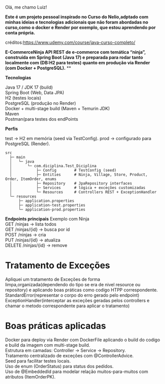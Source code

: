 Olá, me chamo Luiz!
	
 **Este é um projeto pessoal inspirado no Curso do Nelio,adptado com minhas ideias e tecnologias adicionais que não foram abordadas no curso,como o docker e Render por exemplo, que estou aprendendo por conta própria.**

créditos:https://www.udemy.com/course/java-curso-completo/

**E-CommerceNinja
API REST de e-commerce com temática “ninja”, construída em Spring Boot (Java 17) e preparada para rodar tanto localmente com (DB:H2 para testes) quanto em produção via Render (com Docker + PostgreSQL).** **


**Tecnologias**

Java 17 / JDK 17 (build)  
Spring Boot (Web, Data JPA)  
H2 (testes locais)  
PostgreSQL (produção no Render)  
Docker + multi-stage build (Maven + Temurin JDK)  
Maven  
Postman(para testes dos endPoints  

**Perfis**

test → H2 em memória (seed via TestConfig).
prod → configurado para PostgreSQL (Render).

```
src
  ├─ main
  │   └─ java
  │       └─ com.diciplina.Test_Diciplina
  │           ├─ Config        # TestConfig (seed)
  │           ├─ Entities      # Ninja, Village, Store, Product, Order, ItemOrder, enums
  │           ├─ Repository    # JpaRepository interfaces
  │           ├─ Services      # lógica + exceções customizadas
  │           └─ Resources     # Controllers REST + ExceptionHandler
  └─ resources
      ├─ application.properties
      ├─ application-test.properties
      └─ application-prod.properties
 ```
 
**Endpoints principais**
Exemplo com Ninja  
GET /ninjas → lista todos  
GET /ninjas/{id} → busca por id  
POST /ninjas → cria  
PUT /ninjas/{id} → atualiza  
DELETE /ninjas/{id} → remove  

# Tratamento de Exceções
Apliquei um tratamento de Exceções de forma limpa,organizada(dependendo do tipo se era de nivel resource ou repository) e aplicando boas práticas como codigo HTPP correspondente. 
StandardError(representar o corpo do erro gerado pelo endpoint)  
ExceptionHandler(interceptar as exceções geradas pelos controllers e chamar o metodo correspondente para aplicar o tratamento)  

# Boas práticas aplicadas
Docker para deploy via Render com DockerFile aplicando o build do codigo e build da imagem com multi-stage build.  
Estrutura em camadas: Controller → Service → Repository.  
Tratamento centralizado de exceções com @ControllerAdvice.  
Seed para facilitar testes locais.  
Uso de enum (OrderStatus) para status dos pedidos.  
Uso de @EmbeddedId para modelar relação muitos-para-muitos com atributos (ItemOrderPK).  
